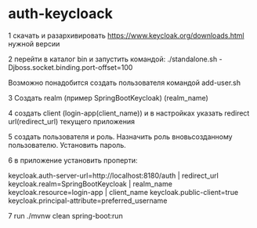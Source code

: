 # auth-keycloack

1 скачать и разархивировать https://www.keycloak.org/downloads.html нужной версии

2 перейти в каталог bin и запустить командой: ./standalone.sh -Djboss.socket.binding.port-offset=100

Возможно понадобится создать пользователя командой add-user.sh

3 Создать realm (пример SpringBootKeycloak) (realm_name)

4 создать client (login-app(client_name)) и в настройках указать redirect url(redirect_url) текущего приложения

5 создать пользователя и роль. Назначить роль вновьсозданному пользователю. Установить пароль.

6 в приложение установить проперти:

keycloak.auth-server-url=http://localhost:8180/auth | redirect_url
keycloak.realm=SpringBootKeycloak | realm_name
keycloak.resource=login-app | client_name
keycloak.public-client=true
keycloak.principal-attribute=preferred_username

7 run ./mvnw clean spring-boot:run